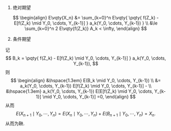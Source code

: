 1. 绝对期望

$$
\begin{align}
E\vqty{X_n} &= \sum_{k=0}^n E\vqty{
	\pqty{
		f(Z_k) - E[f(Z_k) \mid Y_0, \cdots, Y_{k-1}]
	} a_k(Y_0, \cdots, Y_{k-1})
} \\
&\le \sum_{k=0}^n 2 E\vqty{f(Z_k)} A_k < \infty,
\end{align}
$$

2. 条件期望

记
$$
B_k = \pqty{
	f(Z_k) - E[f(Z_k) \mid Y_0, \cdots, Y_{k-1}]
} a_k(Y_0, \cdots, Y_{k-1}),
$$
则
$$
\begin{align}
&\hspace{1.3em} E(B_k \mid Y_0, \cdots, Y_{k-1})
\\
&= a_k(Y_0, \cdots, Y_{k-1}) E[f(Z_k) \mid Y_0, \cdots, Y_{k-1}] -
\\
&\hspace{1.3em} a_k(Y_0, \cdots, Y_{k-1}) E[E[f(Z_k) \mid Y_0, \cdots, Y_{k-1}] \mid Y_0, \cdots, Y_{k-1}]
 =0,
\end{align}
$$
从而
$$
E(X_{n + 1} \mid Y_0, \cdots, Y_n)
= E(X_n \mid Y_0, \cdots, Y_n) + E(B_{n + 1} \mid Y_0, \cdots, Y_n) = X_n.
$$
从而为鞅.